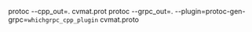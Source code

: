 protoc  --cpp_out=. cvmat.prot
  protoc --grpc_out=. --plugin=protoc-gen-grpc=`whichgrpc_cpp_plugin` cvmat.proto